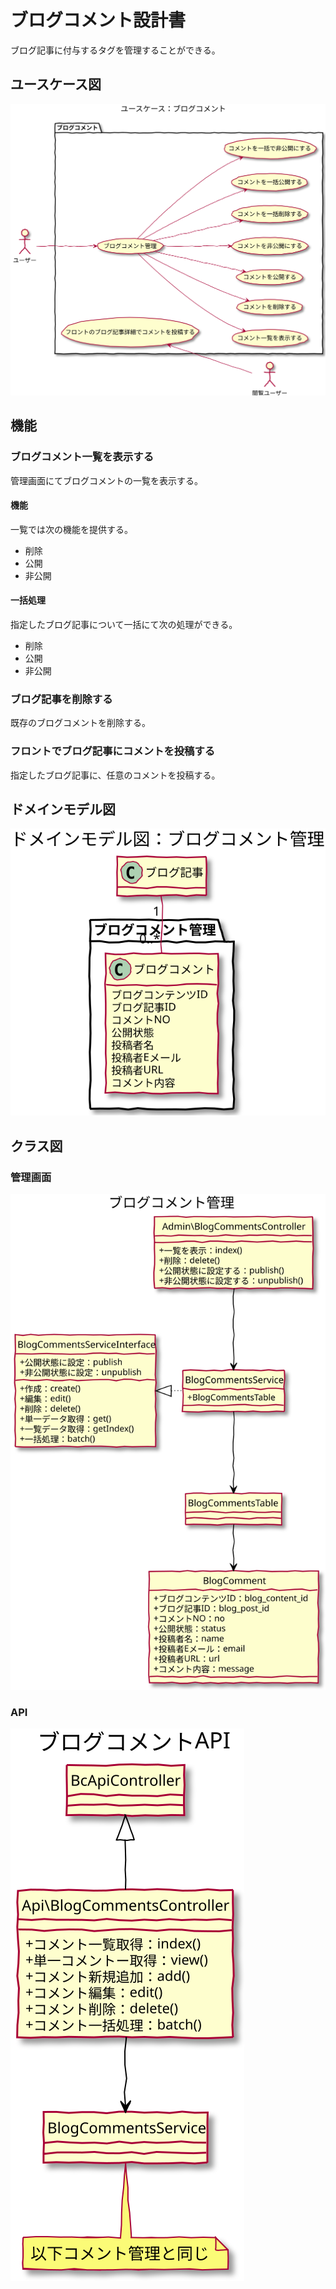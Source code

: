 # ブログコメント設計書

ブログ記事に付与するタグを管理することができる。

## ユースケース図
![ユースケース図：ブログコメント](../../../svg/use_case/bc-blog/blog_comments.svg)

 
## 機能
### ブログコメント一覧を表示する
管理画面にてブログコメントの一覧を表示する。  


#### 機能
一覧では次の機能を提供する。
- 削除
- 公開
- 非公開

#### 一括処理
指定したブログ記事について一括にて次の処理ができる。
- 削除
- 公開
- 非公開

### ブログ記事を削除する
既存のブログコメントを削除する。

### フロントでブログ記事にコメントを投稿する
指定したブログ記事に、任意のコメントを投稿する。
 
## ドメインモデル図
![ユースケース図：ブログコメント](../../../svg/domain_model/bc-blog/blog_comments.svg)

 
## クラス図
### 管理画面
![ユースケース図：ブログコメント](../../../svg/class/bc-blog/manage_blog_comments.svg)

 
### API
![ユースケース図：ブログコメント](../../../svg/class/bc-blog/api_blog_comments.svg)
